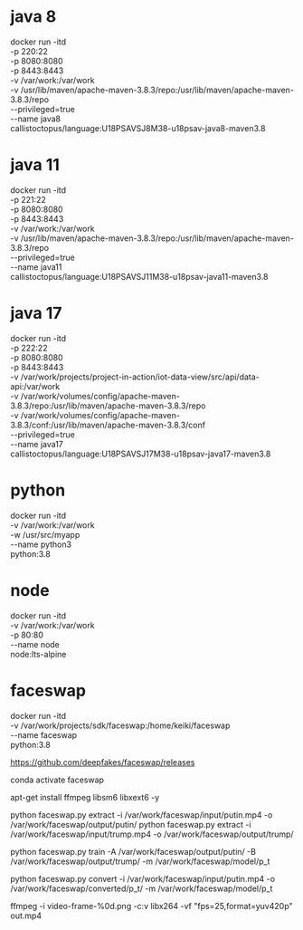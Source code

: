 # java 8
docker run -itd \
    -p 220:22 \
    -p 8080:8080 \
    -p 8443:8443 \
    -v /var/work:/var/work \
    -v /usr/lib/maven/apache-maven-3.8.3/repo:/usr/lib/maven/apache-maven-3.8.3/repo \
    --privileged=true \
    --name java8 \
    callistoctopus/language:U18PSAVSJ8M38-u18psav-java8-maven3.8

# java 11
docker run -itd \
    -p 221:22 \
    -p 8080:8080 \
    -p 8443:8443 \
    -v /var/work:/var/work \
    -v /usr/lib/maven/apache-maven-3.8.3/repo:/usr/lib/maven/apache-maven-3.8.3/repo \
    --privileged=true \
    --name java11 \
    callistoctopus/language:U18PSAVSJ11M38-u18psav-java11-maven3.8

# java 17
docker run -itd \
    -p 222:22 \
    -p 8080:8080 \
    -p 8443:8443 \
    -v /var/work/projects/project-in-action/iot-data-view/src/api/data-api:/var/work \
    -v /var/work/volumes/config/apache-maven-3.8.3/repo:/usr/lib/maven/apache-maven-3.8.3/repo \
    -v /var/work/volumes/config/apache-maven-3.8.3/conf:/usr/lib/maven/apache-maven-3.8.3/conf \
    --privileged=true \
    --name java17 \
    callistoctopus/language:U18PSAVSJ17M38-u18psav-java17-maven3.8

# python
docker run -itd \
    -v /var/work:/var/work \
    -w /usr/src/myapp \
    --name python3 \
    python:3.8 

# node
docker run -itd \
    -v /var/work:/var/work \
    -p 80:80 \
    --name node \
    node:lts-alpine

# faceswap
docker run -itd \
    -v /var/work/projects/sdk/faceswap:/home/keiki/faceswap \
    --name faceswap \
    python:3.8 

https://github.com/deepfakes/faceswap/releases

conda activate faceswap

apt-get install ffmpeg libsm6 libxext6  -y

python faceswap.py extract -i /var/work/faceswap/input/putin.mp4 -o /var/work/faceswap/output/putin/
python faceswap.py extract -i /var/work/faceswap/input/trump.mp4 -o /var/work/faceswap/output/trump/

python faceswap.py train -A /var/work/faceswap/output/putin/ -B /var/work/faceswap/output/trump/ -m /var/work/faceswap/model/p_t

python faceswap.py convert -i /var/work/faceswap/input/putin.mp4 -o /var/work/faceswap/converted/p_t/ -m /var/work/faceswap/model/p_t

ffmpeg -i video-frame-%0d.png -c:v libx264 -vf "fps=25,format=yuv420p" out.mp4